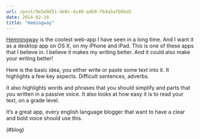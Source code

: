 ```yaml
---
url: /post/9e5e9d51-de0c-4c40-adb9-764a5afb8bd1
date: 2014-02-18
title: "Hemingway"
---
```


[Hemningway][1] is the coolest web-app I have seen in a long time. And I want it as a desktop app on OS X, on my iPhone and iPad. This is one of these apps that I believe in. I believe it makes my writing better. And it could also make your writing better!



Here is the basic idea, you either write or paste some text into it. It highlights a few key aspects. Difficult sentences, adverbs.



It also highlights words and phrases that you should simplify and parts that you written in a passive voice. It also looks at how easy it is to read your text, on a grade level.



It’s a great app, every english language blogger that want to have a clear and bold voice should use this.



(#blog)



 [1]: http://hemingwayapp.com